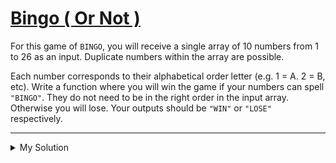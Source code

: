 # [Bingo ( Or Not )](https://www.codewars.com/kata/5a1ee4dfffe75f0fcb000145)

For this game of `BINGO`, you will receive a single array of 10 numbers from 1 to 26 as an input. Duplicate numbers
within the array are possible.

Each number corresponds to their alphabetical order letter (e.g. 1 = A. 2 = B, etc). Write a function where you will win
the game if your numbers can spell `"BINGO"`. They do not need to be in the right order in the input array. Otherwise
you will lose. Your outputs should be `"WIN"` or `"LOSE"` respectively.

---

<details><summary>My Solution</summary>

```js
function bingo(a) {
  const bingoArr = [2, 7, 9, 14, 15]
  return bingoArr.every(v => a.includes(v)) ? 'WIN' : 'LOSE'
}
```

</details>
